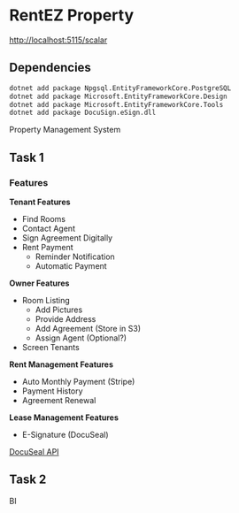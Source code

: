 # RentEZ Property

[http://localhost:5115/scalar](http://localhost:5115/scalar)

## Dependencies

```bash
dotnet add package Npgsql.EntityFrameworkCore.PostgreSQL
dotnet add package Microsoft.EntityFrameworkCore.Design
dotnet add package Microsoft.EntityFrameworkCore.Tools
dotnet add package DocuSign.eSign.dll
```

Property Management System

## Task 1

### Features

**Tenant Features**

- Find Rooms
- Contact Agent
- Sign Agreement Digitally
- Rent Payment
  - Reminder Notification
  - Automatic Payment

**Owner Features**

- Room Listing
  - Add Pictures
  - Provide Address
  - Add Agreement (Store in S3)
  - Assign Agent (Optional?)
- Screen Tenants

**Rent Management Features**

- Auto Monthly Payment (Stripe)
- Payment History
- Agreement Renewal

**Lease Management Features**

- E-Signature (DocuSeal)

[DocuSeal API](https://www.docuseal.com/docs/api)

## Task 2

BI
